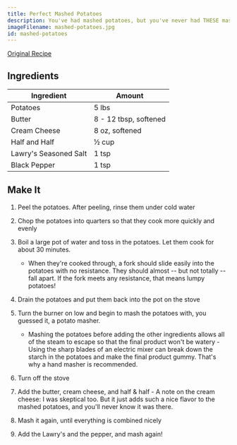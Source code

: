 ```yaml
---
title: Perfect Mashed Potatoes
description: You've had mashed potatoes, but you've never had THESE mashed potatoes
imageFilename: mashed-potatoes.jpg
id: mashed-potatoes
---
```


[Original Recipe](http://thepioneerwoman.com/cooking/delicious_creamy_mashed_potatoes/)

## Ingredients

| Ingredient            | Amount                |
| --------------------- | --------------------- |
| Potatoes              | 5 lbs                 |
| Butter                | 8 - 12 tbsp, softened |
| Cream Cheese          | 8 oz, softened        |
| Half and Half         | ½ cup                 |
| Lawry's Seasoned Salt | 1 tsp                 |
| Black Pepper          | 1 tsp                 |

## Make It

1. Peel the potatoes. After peeling, rinse them under cold water
1. Chop the potatoes into quarters so that they cook more quickly and evenly
1. Boil a large pot of water and toss in the potatoes. Let them cook for about 30 minutes.

   - When they're cooked through, a fork should slide easily into the potatoes with no resistance. They should almost -- but not totally -- fall apart. If the fork meets any resistance, that means lumpy potatoes!

1. Drain the potatoes and put them back into the pot on the stove
1. Turn the burner on low and begin to mash the potatoes with, you guessed it, a potato masher.

   - Mashing the potatoes before adding the other ingredients allows all of the steam to escape so that the final product won't be watery - Using the sharp blades of an electric mixer can break down the starch in the potatoes and make the final product gummy. That's why a hand masher is recommended.

1. Turn off the stove
1. Add the butter, cream cheese, and half & half - A note on the cream cheese: I was skeptical too. But it just adds such a nice flavor to the mashed potatoes, and you'll never know it was there.
1. Mash it again, until everything is combined nicely
1. Add the Lawry's and the pepper, and mash again!
